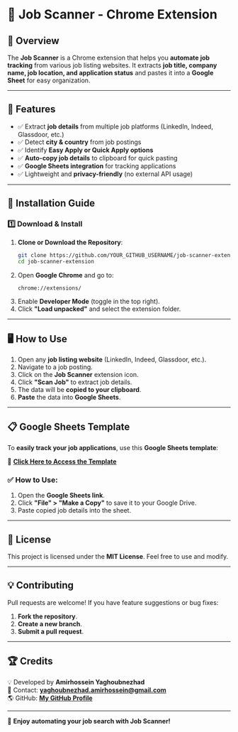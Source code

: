 # 🚀 Job Scanner - Chrome Extension

## 📌 Overview
The **Job Scanner** is a Chrome extension that helps you **automate job tracking** from various job listing websites. It extracts **job title, company name, job location, and application status** and pastes it into a **Google Sheet** for easy organization.

---

## 🎯 Features
- ✅ Extract **job details** from multiple job platforms (LinkedIn, Indeed, Glassdoor, etc.)  
- ✅ Detect **city & country** from job postings  
- ✅ Identify **Easy Apply or Quick Apply options**  
- ✅ **Auto-copy job details** to clipboard for quick pasting  
- ✅ **Google Sheets integration** for tracking applications  
- ✅ Lightweight and **privacy-friendly** (no external API usage)  

---

## 📂 Installation Guide
### 1️⃣ **Download & Install**
1. **Clone or Download the Repository**:
   ```bash
   git clone https://github.com/YOUR_GITHUB_USERNAME/job-scanner-extension.git
   cd job-scanner-extension
   ```
2. Open **Google Chrome** and go to:
   ```
   chrome://extensions/
   ```
3. Enable **Developer Mode** (toggle in the top right).
4. Click **"Load unpacked"** and select the extension folder.

---

## 🖥️ **How to Use**
1. Open any **job listing website** (LinkedIn, Indeed, Glassdoor, etc.).
2. Navigate to a job posting.
3. Click on the **Job Scanner** extension icon.
4. Click **"Scan Job"** to extract job details.
5. The data will be **copied to your clipboard**.
6. **Paste** the data into **Google Sheets**.

---

## 📋 **Google Sheets Template**
To **easily track your job applications**, use this **Google Sheets template**:

📎 [**Click Here to Access the Template**](https://docs.google.com/spreadsheets/d/15s6UaZwXoIpFWahqSRmvTGuOPCCnmNFM/edit?usp=sharing&ouid=112499994214403756154&rtpof=true&sd=true)

### ✅ **How to Use**:
1. Open the **Google Sheets link**.
2. Click **"File" > "Make a Copy"** to save it to your Google Drive.
3. Paste copied job details into the sheet.

---


## 📜 **License**
This project is licensed under the **MIT License**. Feel free to use and modify.

---

## 💡 **Contributing**
Pull requests are welcome! If you have feature suggestions or bug fixes:
1. **Fork the repository**.
2. **Create a new branch**.
3. **Submit a pull request**.

---

## 🏆 **Credits**
💡 Developed by **Amirhossein Yaghoubnezhad**  
📧 Contact: **yaghoubnezhad.amirhossein@gmail.com**  
🌎 GitHub: **[My GitHub Profile](https://github.com/imblackline)**  

---

🚀 **Enjoy automating your job search with Job Scanner!**

